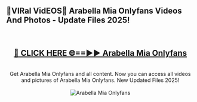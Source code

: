 <h2>🔴VIRal VidEOS🔴 Arabella Mia Onlyfans Videos And Photos - Update Files 2025!</h2>
<br>
<div align="center">
<h2><a href="https://virallinks.top/odZfE0" rel="nofollow">🔴 CLICK HERE 🌐==►► Arabella Mia Onlyfans</a></h2>
<br>
Get Arabella Mia Onlyfans and all content. Now you can access all videos and pictures of Arabella Mia Onlyfans. New Updated Files 2025!
<br>
<br>
<a href="https://virallinks.top/odZfE0" rel="nofollow" data-target="animated-image.originalLink"><img src="https://i.imgur.com/dJHk4Zq.gif)" alt="Arabella Mia Onlyfans" style="max-width: 100%; display: inline-block;" data-target="animated-image.originalImage"></a>
</div>
<br>
